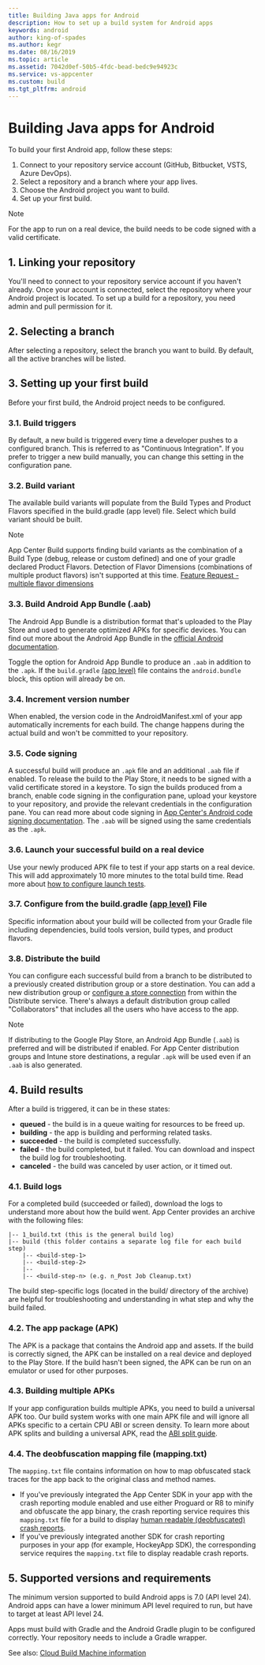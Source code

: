 ```yaml
---
title: Building Java apps for Android
description: How to set up a build system for Android apps
keywords: android
author: king-of-spades
ms.author: kegr
ms.date: 08/16/2019
ms.topic: article
ms.assetid: 7042d0ef-50b5-4fdc-bead-bedc9e94923c
ms.service: vs-appcenter
ms.custom: build
ms.tgt_pltfrm: android
---
```


# Building Java apps for Android
To build your first Android app, follow these steps:

1. Connect to your repository service account (GitHub, Bitbucket, VSTS, Azure DevOps).
2. Select a repository and a branch where your app lives.
3. Choose the Android project you want to build.
4. Set up your first build.

> [!NOTE]
> For the app to run on a real device, the build needs to be code signed with a valid certificate.

## 1. Linking your repository
You'll need to connect to your repository service account if you haven't already. Once your account is connected, select the repository where your Android project is located. To set up a build for a repository, you need admin and pull permission for it.

## 2. Selecting a branch
After selecting a repository, select the branch you want to build. By default, all the active branches will be listed.

## 3. Setting up your first build
Before your first build, the Android project needs to be configured.

### 3.1. Build triggers
By default, a new build is triggered every time a developer pushes to a configured branch. This is referred to as "Continuous Integration". If you prefer to trigger a new build manually, you can change this setting in the configuration pane.

### 3.2. Build variant
The available build variants will populate from the Build Types and Product Flavors specified in the build.gradle (app level) file. Select which build variant should be built.

> [!NOTE]
> App Center Build supports finding build variants as the combination of a Build Type (debug, release or custom defined) and one of your gradle declared Product Flavors. Detection of Flavor Dimensions (combinations of multiple product flavors) isn't supported at this time. [Feature Request - multiple flavor dimensions](https://github.com/microsoft/appcenter/issues/32)

### 3.3. Build Android App Bundle (.aab)
The Android App Bundle is a distribution format that's uploaded to the Play Store and used to generate optimized APKs for specific devices. You can find out more about the Android App Bundle in the [official Android documentation](https://developer.android.com/guide/app-bundle/).

Toggle the option for Android App Bundle to produce an `.aab` in addition to the `.apk`. If the `build.gradle` [(app level)](https://developer.android.com/studio/build) file contains the `android.bundle` block, this option will already be on.

### 3.4. Increment version number
When enabled, the version code in the AndroidManifest.xml of your app automatically increments for each build. The change happens during the actual build and won't be committed to your repository.

### 3.5. Code signing
A successful build will produce an `.apk` file and an additional `.aab` file if enabled. To release the build to the Play Store, it needs to be signed with a valid certificate stored in a keystore. To sign the builds produced from a branch, enable code signing in the configuration pane, upload your keystore to your repository, and provide the relevant credentials in the configuration pane. You can read more about code signing in [App Center's Android code signing documentation](~/build/android/code-signing.md). The `.aab` will be signed using the same credentials as the `.apk`.

### 3.6. Launch your successful build on a real device
Use your newly produced APK file to test if your app starts on a real device. This will add approximately 10 more minutes to the total build time. Read more about [how to configure launch tests](~/build/build-test-integration.md).

### 3.7. Configure from the build.gradle [(app level)](https://developer.android.com/studio/build) File
Specific information about your build will be collected from your Gradle file including dependencies, build tools version, build types, and product flavors.

### 3.8. Distribute the build
You can configure each successful build from a branch to be distributed to a previously created distribution group or a store destination. You can add a new distribution group or [configure a store connection](~/distribution/stores/index.md) from within the Distribute service. There's always a default distribution group called "Collaborators" that includes all the users who have access to the app.

> [!NOTE]
> If distributing to the Google Play Store, an Android App Bundle (`.aab`) is preferred and will be distributed if enabled. For App Center distribution groups and Intune store destinations, a regular `.apk` will be used even if an `.aab` is also generated.

## 4. Build results
After a build is triggered, it can be in these states:

* **queued** -  the build is in a queue waiting for resources to be freed up.
* **building** - the app is building and performing related tasks.
* **succeeded** - the build is completed successfully.
* **failed** - the build completed, but it failed. You can download and inspect the build log for troubleshooting.
* **canceled** - the build was canceled by user action, or it timed out.

### 4.1. Build logs
For a completed build (succeeded or failed), download the logs to understand more about how the build went. App Center provides an archive with the following files:

```text
|-- 1_build.txt (this is the general build log)
|-- build (this folder contains a separate log file for each build step)
    |-- <build-step-1>
    |-- <build-step-2>
    |--
    |-- <build-step-n> (e.g. n_Post Job Cleanup.txt)
```

The build step-specific logs (located in the build/ directory of the archive) are helpful for troubleshooting and understanding in what step and why the build failed.

### 4.2. The app package (APK)
The APK is a package that contains the Android app and assets. If the build is correctly signed, the APK can be installed on a real device and deployed to the Play Store. If the build hasn't been signed, the APK can be run on an emulator or used for other purposes.

### 4.3. Building multiple APKs
If your app configuration builds multiple APKs, you need to build a universal APK too. Our build system works with one main APK file and will ignore all APKs specific to a certain CPU ABI or screen density. To learn more about APK splits and building a universal APK, read the [ABI split guide](https://developer.android.com/studio/build/configure-apk-splits.html#configure-abi-split).

### 4.4. The deobfuscation mapping file (mapping.txt)
The `mapping.txt` file contains information on how to map obfuscated stack traces for the app back to the original class and method names.

* If you've previously integrated the App Center SDK in your app with the crash reporting module enabled and use either Proguard or R8 to minify and obfuscate the app binary, the crash reporting service requires this `mapping.txt` file for a build to display [human readable (deobfuscated) crash reports](~/diagnostics/Android-Deobfuscation.md).
* If you've previously integrated another SDK for crash reporting purposes in your app (for example, HockeyApp SDK), the corresponding service requires the `mapping.txt` file to display readable crash reports.

## 5. Supported versions and requirements
The minimum version supported to build Android apps is 7.0 (API level 24). Android apps can have a lower minimum API level required to run, but have to target at least API level 24. 

Apps must build with Gradle and the Android Gradle plugin to be configured correctly. Your repository needs to include a Gradle wrapper.

See also: [Cloud Build Machine information](~/build/software.md)
